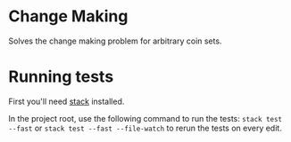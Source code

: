 # Change Making
Solves the change making problem for arbitrary coin sets.

# Running tests
First you'll need [stack](https://docs.haskellstack.org/en/stable/README/#how-to-install) installed.

In the project root, use the following command to run the tests:
`stack test --fast`
or
`stack test --fast --file-watch`
to rerun the tests on every edit.
